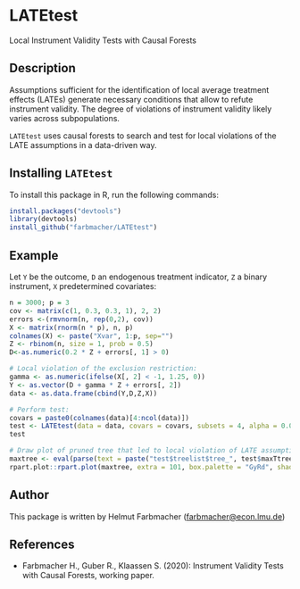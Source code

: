 # LATEtest
Local Instrument Validity Tests with Causal Forests

## Description
Assumptions sufficient for the identification of local average treatment effects (LATEs) generate necessary conditions 
that allow to refute instrument validity. The degree of violations of instrument validity likely varies across 
subpopulations.
 
`LATEtest` uses causal forests to search and test for local violations of the LATE assumptions in a data-driven way.

## Installing `LATEtest`
To install this package in R, run the following commands:

```R
install.packages("devtools")
library(devtools)
install_github("farbmacher/LATEtest")
```

## Example
Let `Y` be the outcome, `D` an endogenous treatment indicator, `Z` a binary instrument, `X` predetermined covariates:
        
```R
n = 3000; p = 3
cov <- matrix(c(1, 0.3, 0.3, 1), 2, 2)
errors <-(rmvnorm(n, rep(0,2), cov))
X <- matrix(rnorm(n * p), n, p)
colnames(X) <- paste("Xvar", 1:p, sep="")
Z <- rbinom(n, size = 1, prob = 0.5)
D<-as.numeric(0.2 * Z + errors[, 1] > 0)

# Local violation of the exclusion restriction:
gamma <- as.numeric(ifelse(X[, 2] < -1, 1.25, 0))
Y <- as.vector(D + gamma * Z + errors[, 2])
data <- as.data.frame(cbind(Y,D,Z,X))

# Perform test:
covars = paste0(colnames(data)[4:ncol(data)])
test <- LATEtest(data = data, covars = covars, subsets = 4, alpha = 0.05)
test

# Draw plot of pruned tree that led to local violation of LATE assumptions:
maxtree <- eval(parse(text = paste("test$treelist$tree_", test$maxTtree$label, test$maxTtree$J,sep = "")))
rpart.plot::rpart.plot(maxtree, extra = 101, box.palette = "GyRd", shadow.col = "gray", nn = TRUE, roundint = FALSE)
```

## Author
This package is written by Helmut Farbmacher (farbmacher@econ.lmu.de)

## References
* Farbmacher H., Guber R., Klaassen S. (2020): Instrument Validity Tests with Causal Forests, working paper.
